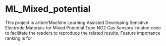 # ML_Mixed_potential

This project is article‘Machine Learning Assisted Developing Sensitive Electrode Materials for Mixed Potential Type NO2 Gas Sensors ’related code to facilitate the readers to reproduce the related results.
Feature importance ranking is for 
